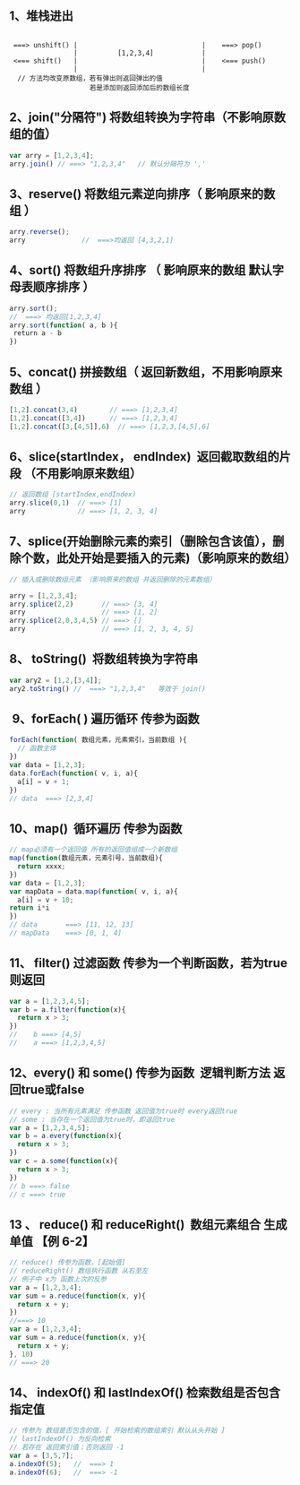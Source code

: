 ## 1、堆栈进出

```

 ===> unshift() |                               |    ===> pop()
                |          [1,2,3,4]            |    
 <=== shift()   |                               |    <=== push()
                |                               |
  // 方法均改变原数组，若有弹出则返回弹出的值  
                    若是添加则返回添加后的数组长度   
```

## 2、join("分隔符") 将数组转换为字符串（不影响原数组的值）

```js
var arry = [1,2,3,4];
arry.join() // ===> "1,2,3,4"   // 默认分隔符为 ','
```

## 3、reserve() 将数组元素逆向排序（ 影响原来的数组 ）

```js
arry.reverse();
arry              //  ===>均返回 [4,3,2,1]
```

## 4、sort() 将数组升序排序 （ 影响原来的数组 默认字母表顺序排序 ）

```js
arry.sort();
//  ===> 均返回[1,2,3,4]
arry.sort(function( a, b ){
 return a - b
})
```

## 5、concat() 拼接数组（ 返回新数组，不用影响原来数组 ）

```js
[1,2].concat(3,4)        // ===> [1,2,3,4]
[1,2].concat([3,4])      // ===> [1,2,3,4]
[1,2].concat([3,[4,5]],6)  // ===> [1,2,3,[4,5],6]
```

## 6、slice(startIndex， endIndex)  返回截取数组的片段 （不用影响原来数组）

```js
// 返回数组 [startIndex,endIndex)
arry.slice(0,1)  // ===> [1]
arry             // ===> [1, 2, 3, 4]
```

## 7、splice(开始删除元素的索引（删除包含该值），删除个数，此处开始是要插入的元素)（影响原来的数组）

```js
// 插入或删除数组元素 （影响原来的数组 并返回删除的元素数组）

arry = [1,2,3,4];
arry.splice(2,2)       // ===> [3, 4]
arry                   // ===> [1, 2]
arry.splice(2,0,3,4,5) // ===> []
arry                   // ===> [1, 2, 3, 4, 5]
```

## 8、 toString()  将数组转换为字符串

```js
var ary2 = [1,2,[3,4]];
ary2.toString() //  ===> "1,2,3,4"   等效于 join()
```

##  9、forEach( ) 遍历循环 传参为函数

```js
forEach(function( 数组元素，元素索引，当前数组 ){
  // 函数主体
})
var data = [1,2,3];
data.forEach(function( v, i, a){
  a[i] = v + 1;
})
// data  ===> [2,3,4]
```

## 10、map()  循环遍历 传参为函数

```js
// map必须有一个返回值 所有的返回值组成一个新数组
map(function(数组元素，元素引号，当前数组){
  return xxxx;
})
var data = [1,2,3];
var mapData = data.map(function( v, i, a){
  a[i] = v + 10;
return i*i
})
// data       ===> [11, 12, 13]
// mapData    ===> [0, 1, 4]
```

## 11、 filter() 过滤函数 传参为一个判断函数，若为true则返回

```js
var a = [1,2,3,4,5];
var b = a.filter(function(x){
  return x > 3;
})
//    b ===> [4,5]
//    a ===> [1,2,3,4,5]
```

## 12、every() 和 some() 传参为函数  逻辑判断方法 返回true或false

```js
// every : 当所有元素满足 传参函数 返回值为true时 every返回true
// some : 当存在一个返回值为true时，即返回true
var a = [1,2,3,4,5];
var b = a.every(function(x){
  return x > 3;
})
var c = a.some(function(x){
  return x > 3;
})
// b ===> false
// c ===> true
```

## 13 、 reduce() 和 reduceRight()  数组元素组合 生成单值 【例 6-2】

```js
// reduce() 传参为函数，[起始值]
// reduceRight() 数组执行函数 从右至左
// 例子中 x为 函数上次的反参
var a = [1,2,3,4];
var sum = a.reduce(function(x, y){
  return x + y;
})
//===> 10
var a = [1,2,3,4];
var sum = a.reduce(function(x, y){
  return x + y;
}, 10)
// ===> 20
```

## 14、 indexOf() 和 lastIndexOf() 检索数组是否包含指定值 

```js
// 传参为 数组是否包含的值，[ 开始检索的数组索引 默认从头开始 ]
// lastIndexOf() 为反向检索
// 若存在 返回索引值；否则返回 -1
var a = [3,5,7];
a.indexOf(5);   //  ===> 1
a.indexOf(6);   //  ===> -1
```
